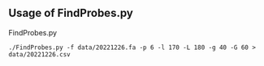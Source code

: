 ## Usage of FindProbes.py

FindProbes.py

```shell
./FindProbes.py -f data/20221226.fa -p 6 -l 170 -L 180 -g 40 -G 60 > data/20221226.csv
```

